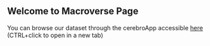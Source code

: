 ## Welcome to Macroverse Page

You can browse our dataset through the cerebroApp accessible [here](http://macroverse.gustaveroussy.fr/) (CTRL+click to open in a new tab)
